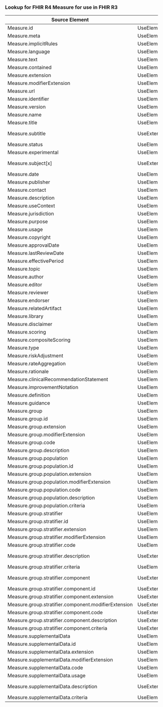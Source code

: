 ### Lookup for FHIR R4 Measure for use in FHIR R3

| Source Element | Usage | Target |
| -------------- | ----- | ------ |
| Measure.id | UseElementSameName | Measure.id |
| Measure.meta | UseElementSameName | Measure.meta |
| Measure.implicitRules | UseElementSameName | Measure.implicitRules |
| Measure.language | UseElementSameName | Measure.language |
| Measure.text | UseElementSameName | Measure.text |
| Measure.contained | UseElementSameName | Measure.contained |
| Measure.extension | UseElementSameName | Measure.extension |
| Measure.modifierExtension | UseElementSameName | Measure.modifierExtension |
| Measure.url | UseElementSameName | Measure.url |
| Measure.identifier | UseElementSameName | Measure.identifier |
| Measure.version | UseElementSameName | Measure.version |
| Measure.name | UseElementSameName | Measure.name |
| Measure.title | UseElementSameName | Measure.title |
| Measure.subtitle | UseExtension | http://hl7.org/fhir/4.0/StructureDefinition/extension-Measure.subtitle |
| Measure.status | UseElementSameName | Measure.status |
| Measure.experimental | UseElementSameName | Measure.experimental |
| Measure.subject[x] | UseExtension | http://hl7.org/fhir/4.0/StructureDefinition/extension-Measure.subject |
| Measure.date | UseElementSameName | Measure.date |
| Measure.publisher | UseElementSameName | Measure.publisher |
| Measure.contact | UseElementSameName | Measure.contact |
| Measure.description | UseElementSameName | Measure.description |
| Measure.useContext | UseElementSameName | Measure.useContext |
| Measure.jurisdiction | UseElementSameName | Measure.jurisdiction |
| Measure.purpose | UseElementSameName | Measure.purpose |
| Measure.usage | UseElementSameName | Measure.usage |
| Measure.copyright | UseElementSameName | Measure.copyright |
| Measure.approvalDate | UseElementSameName | Measure.approvalDate |
| Measure.lastReviewDate | UseElementSameName | Measure.lastReviewDate |
| Measure.effectivePeriod | UseElementSameName | Measure.effectivePeriod |
| Measure.topic | UseElementSameName | Measure.topic |
| Measure.author | UseElementSameName | Measure.contributor |
| Measure.editor | UseElementSameName | Measure.contributor |
| Measure.reviewer | UseElementSameName | Measure.contributor |
| Measure.endorser | UseElementSameName | Measure.contributor |
| Measure.relatedArtifact | UseElementSameName | Measure.relatedArtifact |
| Measure.library | UseElementSameName | Measure.library |
| Measure.disclaimer | UseElementSameName | Measure.disclaimer |
| Measure.scoring | UseElementSameName | Measure.scoring |
| Measure.compositeScoring | UseElementSameName | Measure.compositeScoring |
| Measure.type | UseElementSameName | Measure.type |
| Measure.riskAdjustment | UseElementSameName | Measure.riskAdjustment |
| Measure.rateAggregation | UseElementSameName | Measure.rateAggregation |
| Measure.rationale | UseElementSameName | Measure.rationale |
| Measure.clinicalRecommendationStatement | UseElementSameName | Measure.clinicalRecommendationStatement |
| Measure.improvementNotation | UseElementSameName | Measure.improvementNotation |
| Measure.definition | UseElementSameName | Measure.definition |
| Measure.guidance | UseElementSameName | Measure.guidance |
| Measure.group | UseElementSameName | Measure.group |
| Measure.group.id | UseElementSameName | Measure.group.id |
| Measure.group.extension | UseElementSameName | Measure.group.extension |
| Measure.group.modifierExtension | UseElementSameName | Measure.group.modifierExtension |
| Measure.group.code | UseElementSameName | Measure.group.identifier |
| Measure.group.description | UseElementSameName | Measure.group.description |
| Measure.group.population | UseElementSameName | Measure.group.population |
| Measure.group.population.id | UseElementSameName | Measure.group.population.id |
| Measure.group.population.extension | UseElementSameName | Measure.group.population.extension |
| Measure.group.population.modifierExtension | UseElementSameName | Measure.group.population.modifierExtension |
| Measure.group.population.code | UseElementSameName | Measure.group.population.code |
| Measure.group.population.description | UseElementSameName | Measure.group.population.description |
| Measure.group.population.criteria | UseElementSameName | Measure.group.population.criteria |
| Measure.group.stratifier | UseElementSameName | Measure.group.stratifier |
| Measure.group.stratifier.id | UseElementSameName | Measure.group.stratifier.id |
| Measure.group.stratifier.extension | UseElementSameName | Measure.group.stratifier.extension |
| Measure.group.stratifier.modifierExtension | UseElementSameName | Measure.group.stratifier.modifierExtension |
| Measure.group.stratifier.code | UseElementSameName | Measure.group.stratifier.identifier |
| Measure.group.stratifier.description | UseExtension | http://hl7.org/fhir/4.0/StructureDefinition/extension-Measure.group.stratifier.description |
| Measure.group.stratifier.criteria | UseElementSameName | Measure.group.stratifier.criteria |
| Measure.group.stratifier.component | UseExtension | http://hl7.org/fhir/4.0/StructureDefinition/extension-Measure.group.stratifier.component |
| Measure.group.stratifier.component.id | UseExtensionFromAncestor | - |
| Measure.group.stratifier.component.extension | UseExtensionFromAncestor | - |
| Measure.group.stratifier.component.modifierExtension | UseExtensionFromAncestor | - |
| Measure.group.stratifier.component.code | UseExtensionFromAncestor | - |
| Measure.group.stratifier.component.description | UseExtensionFromAncestor | - |
| Measure.group.stratifier.component.criteria | UseExtensionFromAncestor | - |
| Measure.supplementalData | UseElementSameName | Measure.supplementalData |
| Measure.supplementalData.id | UseElementSameName | Measure.supplementalData.id |
| Measure.supplementalData.extension | UseElementSameName | Measure.supplementalData.extension |
| Measure.supplementalData.modifierExtension | UseElementSameName | Measure.supplementalData.modifierExtension |
| Measure.supplementalData.code | UseElementSameName | Measure.supplementalData.identifier |
| Measure.supplementalData.usage | UseElementSameName | Measure.supplementalData.usage |
| Measure.supplementalData.description | UseExtension | http://hl7.org/fhir/4.0/StructureDefinition/extension-Measure.supplementalData.description |
| Measure.supplementalData.criteria | UseElementSameName | Measure.supplementalData.criteria |
